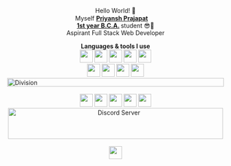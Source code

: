 <p align="center"> Hello World! 👋 <br> Myself <strong> <ins>Priyansh Prajapat</ins> </strong> <a href="https://priyansh.is-a.dev"> <img src="https://priyansh.pages.dev/c/emojis/verified.png" width="15" height="15"> </a> <br>  <strong> <ins>1st year B.C.A.</ins> </strong> student 😎🤏 <br> Aspirant Full Stack Web Developer</p>

<div align="center"> <b>Languages & tools I use</b> <br> <a href="https://www.w3schools.com/html/default.asp"><img src="https://priyansh.pages.dev/c/emojis/html.png" width="30" height="30"></a> <a href="https://www.w3schools.com/css/default.asp"><img src="https://priyansh.pages.dev/c/emojis/css.png" width="30" height="30"></a> <a href="https://www.w3schools.com/js/default.asp/"><img src="https://priyansh.pages.dev/c/emojis/js.png" width="30" height="30"></a> <a href="https://www.w3schools.com/react/default.asp"><img src="https://priyansh.pages.dev/c/emojis/react.png" width="30" height="30"></a>  <a href="https://www.w3schools.com/bootstrap5/index.php"><img src="https://priyansh.pages.dev/c/emojis/bootstrap.png" width="30" height="30"></a> <br> <a href="https://www.w3schools.com/python/default.asp"><img src="https://priyansh.pages.dev/c/emojis/py.png" width="30" height="30"></a> <a href="https://www.w3schools.com/mongodb/index.php/"><img src="https://priyansh.pages.dev/c/emojis/mongodb.png" width="30" height="30"></a>  <a href="https://www.w3schools.com/git/default.asp"><img src="https://priyansh.pages.dev/c/emojis/git.png" width="30" height="30"></a>
<a href="https://developers.cloudflare.com/learning-paths/get-started/"><img src="https://priyansh.pages.dev/c/emojis/cloudflare.png" width="30" height="30"></a></div> 

<div><img src="https://priyansh.pages.dev/c/gif/div-line.gif" alt="Division" height="20px" width="100%"> </div>

<div align="center"> <br> <a href="https://priyansh.is-a.dev/"><img src="https://priyansh.pages.dev/c/emojis/web.gif" width="30" height="30"></a> <a href="https://instagram.com/thepriyanshprajapat"><img src="https://priyansh.pages.dev/c/emojis/instagram.png" width="30" height="30"></a> <a href="https://twitter.com/oyepriyansh"><img src="https://priyansh.pages.dev/c/emojis/twitter.png" width="30" height="30"></a> <a href="https://youtube.com/@oyepriyansh"><img src="https://priyansh.pages.dev/c/emojis/youtube.png" width="30" height="30"></a> <a href="mailto:priy@nsh.is-a.dev"><img src="https://priyansh.pages.dev/c/emojis/mail.png" width="30" height="30"></a> </div> 


 <div align="center"> <a href="https://discord.com/invite/VWUh7KuCwy"><img src="https://invidget.switchblade.xyz/VWUh7KuCwy" alt="Discord Server" height="72" width="500"></a> </div> <br>
<div align="center">
  <a href="https://github.com/sponsors/priyanshprajapat"><kbd><img src="https://priyansh.pages.dev/c/images/sponser.png" height="30"><kbd></a> <br>
</div>


